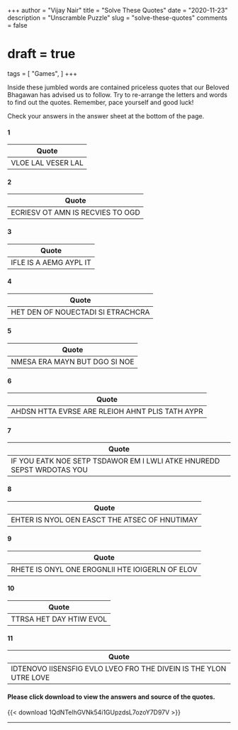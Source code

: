 +++
author = "Vijay Nair"
title = "Solve These Quotes"
date = "2020-11-23"
description = "Unscramble Puzzle"
slug = "solve-these-quotes"
comments = false
# draft = true
tags = [
    "Games",
]
+++

Inside these jumbled words are contained priceless quotes that our Beloved Bhagawan has advised us to follow. Try to re-arrange the letters and words to find out the quotes. Remember, pace yourself and good luck! 

Check your answers in the answer sheet at the bottom of the page.

#### 1

| Quote         |
| ------------- |
| VLOE LAL VESER LAL |

#### 2

| Quote         |
| ------------- |
| ECRIESV OT AMN IS RECVIES TO OGD |

#### 3

| Quote         |
| ------------- |
| IFLE IS A AEMG AYPL IT |

#### 4

| Quote         |
| ------------- |
| HET DEN OF NOUECTADI SI ETRACHCRA |

#### 5

| Quote         |
| ------------- |
| NMESA ERA MAYN BUT DGO SI NOE |

#### 6

| Quote         |
| ------------- |
| AHDSN HTTA EVRSE ARE RLEIOH AHNT PLIS TATH AYPR |

#### 7

| Quote         |
| ------------- |
| IF YOU EATK NOE SETP TSDAWOR EM I LWLI ATKE HNUREDD SEPST WRDOTAS YOU |

#### 8

| Quote         |
| ------------- |
| EHTER IS NYOL OEN EASCT THE ATSEC OF HNUTIMAY |

#### 9

| Quote         |
| ------------- |
| RHETE IS ONYL ONE EROGNLII HTE IOIGERLN OF ELOV |

#### 10

| Quote         |
| ------------- |
| TTRSA HET DAY HTIW EVOL |

#### 11

| Quote         |
| ------------- |
| IDTENOVO IISENSFIG EVLO LVEO FRO THE DIVEIN IS THE YLON UTRE LOVE |

#### Please click download to view the answers and source of the quotes.

{{< download 1QdNTelhGVNk54i1GUpzdsL7ozoY7D97V >}}

---